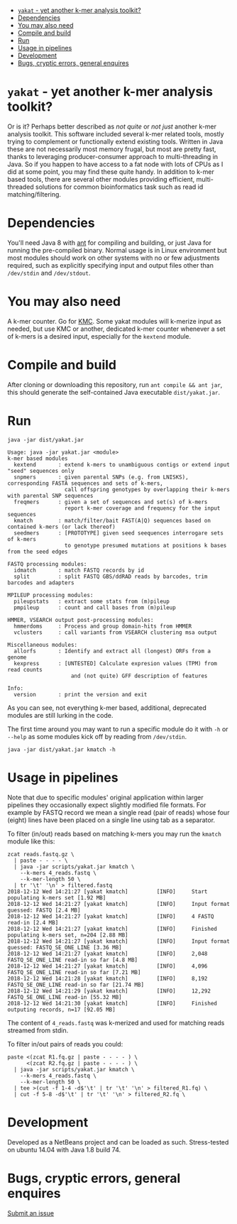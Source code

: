 - [`yakat` - yet another k-mer analysis toolkit?](#yakat---yet-another-k-mer-analysis-toolkit)
- [Dependencies](#dependencies)
- [You may also need](#you-may-also-need)
- [Compile and build](#compile-and-build)
- [Run](#run)
- [Usage in pipelines](#usage-in-pipelines)
- [Development](#development)
- [Bugs, cryptic errors, general enquires](#bugs-cryptic-errors-general-enquires)
# `yakat` - yet another  k-mer analysis toolkit?

Or is it?
Perhaps better described as _not quite_ or _not just_ another k-mer analysis toolkit.
This software included several k-mer related tools, mostly trying to complement or functionally extend existing tools.
Written in Java these are not necessarily most memory frugal, but most are pretty fast, thanks to leveraging producer-consumer approach to multi-threading in Java.
So if you happen to have access to a fat node with lots of CPUs as I did at some point, you may find these quite handy.
In addition to k-mer based tools, there are several other modules providing efficient, multi-threaded solutions for common bioinformatics task such as read id matching/filtering.

# Dependencies

You'll need Java 8 with [ant](https://ant.apache.org/) for compiling and building, or just Java for running the pre-compiled binary.
Normal usage is in Linux environment but most modules should work on other systems with no or few adjustments required, such as explicitly specifying input and output files other than `/dev/stdin` and `/dev/stdout`.

# You may also need

A k-mer counter. Go for [KMC](https://github.com/refresh-bio/KMC).
Some yakat modules will k-merize input as needed, but use KMC or another, dedicated k-mer counter whenever a set of k-mers is a desired input, especially for the `kextend` module.

# Compile and build

After cloning or downloading this repository, run `ant compile && ant jar`, this should generate the self-contained Java executable `dist/yakat.jar`.

# Run

```
java -jar dist/yakat.jar

Usage: java -jar yakat.jar <module>
k-mer based modules
  kextend       : extend k-mers to unambiguous contigs or extend input "seed" sequences only
  snpmers       : given parental SNPs (e.g. from LNISKS), corresponding FASTA sequences and sets of k-mers,
                  call offspring genotypes by overlapping their k-mers with parental SNP sequences
  freqmers      : given a set of sequences and set(s) of k-mers
                  report k-mer coverage and frequency for the input sequences
  kmatch        : match/filter/bait FAST(A|Q) sequences based on contained k-mers (or lack thereof)
  seedmers      : [PROTOTYPE] given seed seequences interrogare sets of k-mers
                  to genotype presumed mutations at positions k bases from the seed edges

FASTQ processing modules:
  idmatch       : match FASTQ records by id
  split         : split FASTQ GBS/ddRAD reads by barcodes, trim barcodes and adapters

MPILEUP processing modules:
  pileupstats   : extract some stats from (m)pileup
  pmpileup      : count and call bases from (m)pileup

HMMER, VSEARCH output post-processing modules:
  hmmerdoms     : Process and group domain-hits from HMMER
  vclusters     : call variants from VSEARCH clustering msa output

Miscellaneous modules:
  allorfs       : Identify and extract all (longest) ORFs from a genome
  kexpress      : [UNTESTED] Calculate expresion values (TPM) from read counts
                    and (not quite) GFF description of features

Info:
  version       : print the version and exit
```

As you can see, not everything k-mer based, additional, deprecated modules are still lurking in the code.

The first time around you may want to run a specific module do it with `-h` or `--help` as some modules kick off by reading from `/dev/stdin`.


```
java -jar dist/yakat.jar kmatch -h
```

# Usage in pipelines

Note that due to specific modules' original application within larger pipelines they occasionally expect slightly modified file formats.
For example by FASTQ record we mean a single read (pair of reads) whose four (eight) lines have been placed on a single line using tab as a separator.

To filter (in/out) reads based on matching k-mers you may run the `kmatch` module like this:

```
zcat reads.fastq.gz \
  | paste - - - - \
  | java -jar scripts/yakat.jar kmatch \
    --k-mers 4_reads.fastq \
    --k-mer-length 50 \
  | tr '\t' '\n' > filtered.fastq
2018-12-12 Wed 14:21:27 [yakat kmatch]         [INFO]     Start populating k-mers set [1.92 MB]
2018-12-12 Wed 14:21:27 [yakat kmatch]         [INFO]     Input format guessed: FASTQ [2.4 MB]
2018-12-12 Wed 14:21:27 [yakat kmatch]         [INFO]     4 FASTQ read-in [2.4 MB]
2018-12-12 Wed 14:21:27 [yakat kmatch]         [INFO]     Finished populating k-mers set, n=204 [2.88 MB]
2018-12-12 Wed 14:21:27 [yakat kmatch]         [INFO]     Input format guessed: FASTQ_SE_ONE_LINE [3.36 MB]
2018-12-12 Wed 14:21:27 [yakat kmatch]         [INFO]     2,048 FASTQ_SE_ONE_LINE read-in so far [4.8 MB]
2018-12-12 Wed 14:21:27 [yakat kmatch]         [INFO]     4,096 FASTQ_SE_ONE_LINE read-in so far [7.21 MB]
2018-12-12 Wed 14:21:28 [yakat kmatch]         [INFO]     8,192 FASTQ_SE_ONE_LINE read-in so far [21.74 MB]
2018-12-12 Wed 14:21:29 [yakat kmatch]         [INFO]     12,292 FASTQ_SE_ONE_LINE read-in [55.32 MB]
2018-12-12 Wed 14:21:30 [yakat kmatch]         [INFO]     Finished outputing records, n=17 [92.05 MB]
```

The content of `4_reads.fastq` was k-merized and used for matching reads streamed from stdin.

To filter in/out pairs of reads you could:

```
paste <(zcat R1.fq.gz | paste - - - - ) \
      <(zcat R2.fq.gz | paste - - - - ) \
  | java -jar scripts/yakat.jar kmatch \
    --k-mers 4_reads.fastq \
    --k-mer-length 50 \
  | tee >(cut -f 1-4 -d$'\t' | tr '\t' '\n' > filtered_R1.fq) \
  | cut -f 5-8 -d$'\t' | tr '\t' '\n' > filtered_R2.fq \
```

# Development

Developed as a NetBeans project and can be loaded as such. Stress-tested on ubuntu 14.04 with Java 1.8 build 74.

# Bugs, cryptic errors, general enquires

[Submit an issue](https://github.com/rsuchecki/yakat/issues/new)




